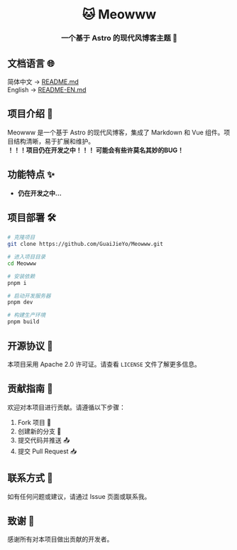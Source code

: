 <div align="center">
  <h1>🐱 Meowww</h1>
  <h3>一个基于 Astro 的现代风博客主题 🚀</h1>
</div>

## 文档语言 🌐

简体中文 -> [README.md](README.md)  
English -> [README-EN.md](README-EN.md)

## 项目介绍 📝

Meowww 是一个基于 Astro 的现代风博客，集成了 Markdown 和 Vue 组件。项目结构清晰，易于扩展和维护。  
**！！！项目仍在开发之中！！！ 可能会有些许莫名其妙的BUG！**

## 功能特点 ✨

- **仍在开发之中...**

## 项目部署 🛠️

```bash
# 克隆项目
git clone https://github.com/GuaiJieYo/Meowww.git

# 进入项目目录
cd Meowww

# 安装依赖
pnpm i

# 启动开发服务器
pnpm dev

# 构建生产环境
pnpm build
```

## 开源协议 📄

本项目采用 Apache 2.0 许可证。请查看 `LICENSE` 文件了解更多信息。

## 贡献指南 🤝

欢迎对本项目进行贡献。请遵循以下步骤：

1. Fork 项目 🍴
2. 创建新的分支 🌿
3. 提交代码并推送 📤
4. 提交 Pull Request 📥

## 联系方式 📧

如有任何问题或建议，请通过 Issue 页面或联系我。

## 致谢 🙏

感谢所有对本项目做出贡献的开发者。
